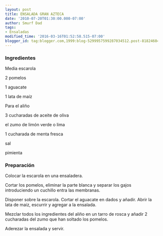 ```yaml
---
layout: post
title: ENSALADA GRAN AZTECA
date: '2010-07-20T01:30:00.000-07:00'
author: Smurf Dad
tags:
- Ensaladas
modified_time: '2016-03-16T01:52:58.515-07:00'
blogger_id: tag:blogger.com,1999:blog-5299957599287034512.post-8182460486026828745
---
```


<h3>Ingredientes</h3>

Media escarola

2 pomelos

1 aguacate

1 lata de maíz

Para el aliño

3 cucharadas de aceite de oliva

el zumo de limón verde o lima

1 cucharada de menta fresca

sal

pimienta

<h3>Preparación</h3>

Colocar la escarola en una ensaladera.

Cortar los pomelos, eliminar la parte blanca y separar los gajos introduciendo un cuchillo entra las membranas.

Disponer sobre la escarola. Cortar el aguacate en dados y añadir. Abrir la lata de maiz, escurrir y agregar a la ensalada.

Mezclar todos los ingredientes del aliño en un tarro de rosca y añadir 2 cucharadas del zumo que han soltado los pomelos.

Aderezar la ensalada y servir.

